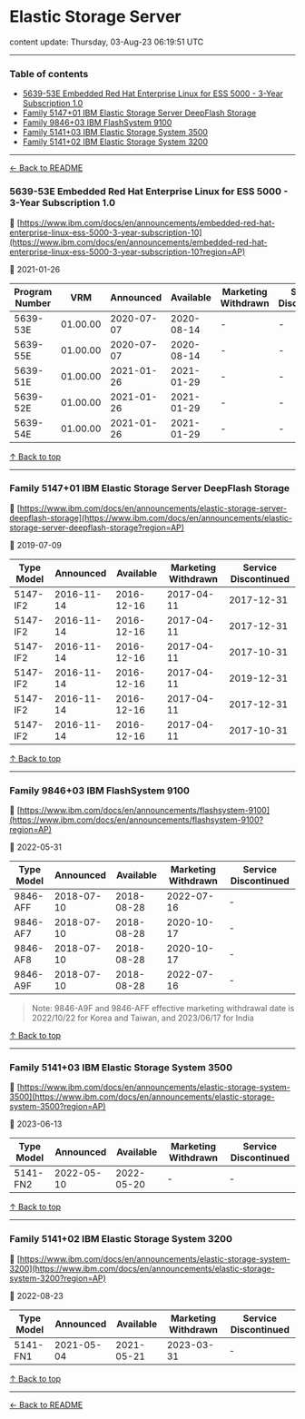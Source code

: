 # Elastic Storage Server

content update: Thursday, 03-Aug-23 06:19:51 UTC

---

### Table of contents


- [5639-53E Embedded Red Hat Enterprise Linux for ESS 5000 - 3-Year Subscription 1.0](#5639-53-e-embedded-red-hat-enterprise-linux-for-ess-5000-3-year-subscription-1-0)
- [Family 5147+01 IBM Elastic Storage Server DeepFlash Storage](#family-5147-01-ibm-elastic-storage-server-deep-flash-storage)
- [Family 9846+03 IBM FlashSystem 9100](#family-9846-03-ibm-flash-system-9100)
- [Family 5141+03 IBM Elastic Storage System 3500](#family-5141-03-ibm-elastic-storage-system-3500)
- [Family 5141+02 IBM Elastic Storage System 3200](#family-5141-02-ibm-elastic-storage-system-3200)

---

[← Back to README](../README.md)





### 5639-53E Embedded Red Hat Enterprise Linux for ESS 5000 - 3-Year Subscription 1.0

🔗 [https://www.ibm.com/docs/en/announcements/embedded-red-hat-enterprise-linux-ess-5000-3-year-subscription-10](https://www.ibm.com/docs/en/announcements/embedded-red-hat-enterprise-linux-ess-5000-3-year-subscription-10?region=AP)

📅 2021-01-26

| Program Number | VRM | Announced | Available | Marketing Withdrawn | Service Discontinued |
| --- | --- | --- | --- | --- | --- |
| 5639-53E | 01.00.00 | 2020-07-07 | 2020-08-14 | - | - |
| 5639-55E | 01.00.00 | 2020-07-07 | 2020-08-14 | - | - |
| 5639-51E | 01.00.00 | 2021-01-26 | 2021-01-29 | - | - |
| 5639-52E | 01.00.00 | 2021-01-26 | 2021-01-29 | - | - |
| 5639-54E | 01.00.00 | 2021-01-26 | 2021-01-29 | - | - |





[↑ Back to top](#table-of-contents)

---





### Family 5147+01 IBM Elastic Storage Server DeepFlash Storage

🔗 [https://www.ibm.com/docs/en/announcements/elastic-storage-server-deepflash-storage](https://www.ibm.com/docs/en/announcements/elastic-storage-server-deepflash-storage?region=AP)

📅 2019-07-09

| Type Model | Announced | Available | Marketing Withdrawn | Service Discontinued |
| --- | --- | --- | --- | --- |
| 5147-IF2 | 2016-11-14 | 2016-12-16 | 2017-04-11 | 2017-12-31 |
| 5147-IF2 | 2016-11-14 | 2016-12-16 | 2017-04-11 | 2017-12-31 |
| 5147-IF2 | 2016-11-14 | 2016-12-16 | 2017-04-11 | 2017-10-31 |
| 5147-IF2 | 2016-11-14 | 2016-12-16 | 2017-04-11 | 2019-12-31 |
| 5147-IF2 | 2016-11-14 | 2016-12-16 | 2017-04-11 | 2017-12-31 |
| 5147-IF2 | 2016-11-14 | 2016-12-16 | 2017-04-11 | 2017-10-31 |





[↑ Back to top](#table-of-contents)

---





### Family 9846+03 IBM FlashSystem 9100

🔗 [https://www.ibm.com/docs/en/announcements/flashsystem-9100](https://www.ibm.com/docs/en/announcements/flashsystem-9100?region=AP)

📅 2022-05-31

| Type Model | Announced | Available | Marketing Withdrawn | Service Discontinued |
| --- | --- | --- | --- | --- |
| 9846-AFF | 2018-07-10 | 2018-08-28 | 2022-07-16 | - |
| 9846-AF7 | 2018-07-10 | 2018-08-28 | 2020-10-17 | - |
| 9846-AF8 | 2018-07-10 | 2018-08-28 | 2020-10-17 | - |
| 9846-A9F | 2018-07-10 | 2018-08-28 | 2022-07-16 | - |

> Note: 9846-A9F and 9846-AFF effective marketing withdrawal date is
2022/10/22 for Korea and Taiwan, and 2023/06/17 for India



[↑ Back to top](#table-of-contents)

---





### Family 5141+03 IBM Elastic Storage System 3500

🔗 [https://www.ibm.com/docs/en/announcements/elastic-storage-system-3500](https://www.ibm.com/docs/en/announcements/elastic-storage-system-3500?region=AP)

📅 2023-06-13

| Type Model | Announced | Available | Marketing Withdrawn | Service Discontinued |
| --- | --- | --- | --- | --- |
| 5141-FN2 | 2022-05-10 | 2022-05-20 | - | - |





[↑ Back to top](#table-of-contents)

---





### Family 5141+02 IBM Elastic Storage System 3200

🔗 [https://www.ibm.com/docs/en/announcements/elastic-storage-system-3200](https://www.ibm.com/docs/en/announcements/elastic-storage-system-3200?region=AP)

📅 2022-08-23

| Type Model | Announced | Available | Marketing Withdrawn | Service Discontinued |
| --- | --- | --- | --- | --- |
| 5141-FN1 | 2021-05-04 | 2021-05-21 | 2023-03-31 | - |





[↑ Back to top](#table-of-contents)

---



[← Back to README](../README.md)